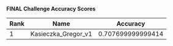**FINAL Challenge Accuracy Scores**



|Rank|Name|Accuracy|
|----|-----|---|
|1|Kasieczka_Gregor_v1|0.707699999999414|
